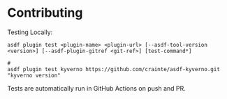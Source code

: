 # Contributing

Testing Locally:

```shell
asdf plugin test <plugin-name> <plugin-url> [--asdf-tool-version <version>] [--asdf-plugin-gitref <git-ref>] [test-command*]

#
asdf plugin test kyverno https://github.com/crainte/asdf-kyverno.git "kyverno version"
```

Tests are automatically run in GitHub Actions on push and PR.
